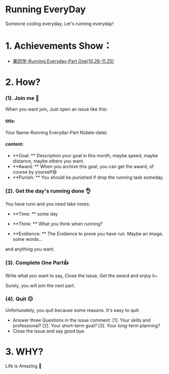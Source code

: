 Running EveryDay
================

Someone coding everyday, Let's running everyday!

# 1. Achievements Show：

- [果同学-Running Everyday-Part One(10.26-11.25)]()

# 2. How?

### (1). Join me :clap:

When you want join, Just open an issue like this:

#### title: 

Your Name-Running Everydar-Part N(date-date)

#### content: 

- **Goal: ** Description your goal in this month, maybe speed, maybe distance, maybe others you want.
- **Award: ** When you archive this goal, you can get the award, of course by yourself:smile:
- **Punish: ** You should be punished if drop the running task someday.

### (2). Get the day's running done :ok_hand:  

You have runn and you need take notes:

- **Time: ** some day

- **Think: ** What you think when running?

- **Evidience: ** The Evidience to prove you have run. Maybe an image, some words...

and anything you want.

### (3). Complete One Part:thumbsup:

Write what you want to say, Close the issue, Get the award and enjoy it~ 

Surely, you will join the next part.

### (4). Quit :pensive:

Unfortunately, you quit because some reasons. It's easy to quit:

- Answer three Questions in the issue comment: [1]. Your skills and professional? [2]. Your short-term goal? [3]. Your long-term planning? 
- Close the issue and say good bye.


# 3. WHY?

Life is Amazing :dog:




